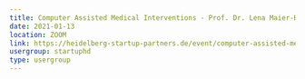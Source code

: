 ```yaml
---
title: Computer Assisted Medical Interventions - Prof. Dr. Lena Maier-Hein - Deutsches Krebsforschungszentrum (DKFZ)
date: 2021-01-13
location: ZOOM
link: https://heidelberg-startup-partners.de/event/computer-assisted-medical-interventions-prof-dr-lena-maier-hein-deutsches-krebsforschungszentrum-dkfz/
usergroup: startuphd
type: usergroup
---
```

